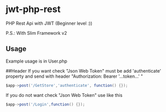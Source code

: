 # jwt-php-rest
PHP Rest Api with JWT (Beginner level :))

P.S.: With Slim Framework v2


## Usage
Example usage is in User.php

##Header
If you want check "Json Web Token" must be add 'authenticate' property and 
send with header "Authorization: Bearer '...token...' "
```groovy
$app->post('/GetStore','authenticate', function() {});
```

If you do not want check "Json Web Token" use like this
```groovy
$app->post('/Login',function() {});
```
